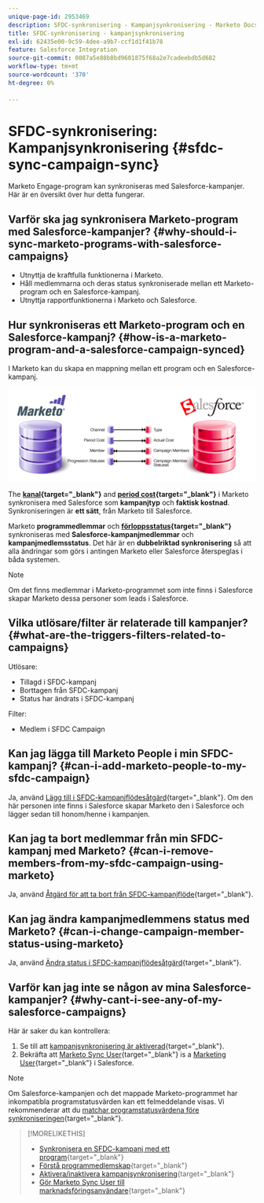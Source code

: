 ```yaml
---
unique-page-id: 2953469
description: SFDC-synkronisering - Kampanjsynkronisering - Marketo Docs - Produktdokumentation
title: SFDC-synkronisering - kampanjsynkronisering
exl-id: 62435e00-9c59-4dee-a9b7-ccf1d1f41b78
feature: Salesforce Integration
source-git-commit: 0087a5e88b8bd9601875f68a2e7cadeebdb5d682
workflow-type: tm+mt
source-wordcount: '370'
ht-degree: 0%

---
```


# SFDC-synkronisering: Kampanjsynkronisering {#sfdc-sync-campaign-sync}

Marketo Engage-program kan synkroniseras med Salesforce-kampanjer. Här är en översikt över hur detta fungerar.

## Varför ska jag synkronisera Marketo-program med Salesforce-kampanjer? {#why-should-i-sync-marketo-programs-with-salesforce-campaigns}

* Utnyttja de kraftfulla funktionerna i Marketo.
* Håll medlemmarna och deras status synkroniserade mellan ett Marketo-program och en Salesforce-kampanj.
* Utnyttja rapportfunktionerna i Marketo och Salesforce.

## Hur synkroniseras ett Marketo-program och en Salesforce-kampanj? {#how-is-a-marketo-program-and-a-salesforce-campaign-synced}

I Marketo kan du skapa en mappning mellan ett program och en Salesforce-kampanj.

![](assets/image2015-7-8-9-3a43-3a8.png)

The **[kanal](/help/marketo/product-docs/administration/tags/create-a-program-channel.md){target="_blank"}** and **[period cost](/help/marketo/product-docs/core-marketo-concepts/programs/working-with-programs/understanding-period-costs.md){target="_blank"}** i Marketo synkronisera med Salesforce som **kampanjtyp** och **faktisk kostnad**. Synkroniseringen är **ett sätt**, från Marketo till Salesforce.

Marketo **programmedlemmar** och **[förloppsstatus](/help/marketo/product-docs/core-marketo-concepts/programs/creating-programs/understanding-program-membership.md){target="_blank"}** synkroniseras med **Salesforce-kampanjmedlemmar** och **kampanjmedlemsstatus**. Det här är en **dubbelriktad synkronisering** så att alla ändringar som görs i antingen Marketo eller Salesforce återspeglas i båda systemen.

>[!NOTE]
>
>Om det finns medlemmar i Marketo-programmet som inte finns i Salesforce skapar Marketo dessa personer som leads i Salesforce.

## Vilka utlösare/filter är relaterade till kampanjer? {#what-are-the-triggers-filters-related-to-campaigns}

Utlösare:

* Tillagd i SFDC-kampanj
* Borttagen från SFDC-kampanj
* Status har ändrats i SFDC-kampanj

Filter:

* Medlem i SFDC Campaign

## Kan jag lägga till Marketo People i min SFDC-kampanj? {#can-i-add-marketo-people-to-my-sfdc-campaign}

Ja, använd [Lägg till i SFDC-kampanjflödesåtgärd](/help/marketo/product-docs/core-marketo-concepts/smart-campaigns/salesforce-flow-actions/add-to-sfdc-campaign.md){target="_blank"}. Om den här personen inte finns i Salesforce skapar Marketo den i Salesforce och lägger sedan till honom/henne i kampanjen.

## Kan jag ta bort medlemmar från min SFDC-kampanj med Marketo? {#can-i-remove-members-from-my-sfdc-campaign-using-marketo}

Ja, använd [Åtgärd för att ta bort från SFDC-kampanjflöde](/help/marketo/product-docs/core-marketo-concepts/smart-campaigns/salesforce-flow-actions/remove-from-sfdc-campaign.md){target="_blank"}.

## Kan jag ändra kampanjmedlemmens status med Marketo? {#can-i-change-campaign-member-status-using-marketo}

Ja, använd [Ändra status i SFDC-kampanjflödesåtgärd](/help/marketo/product-docs/core-marketo-concepts/smart-campaigns/salesforce-flow-actions/change-status-in-sfdc-campaign.md){target="_blank"}.

## Varför kan jag inte se någon av mina Salesforce-kampanjer? {#why-cant-i-see-any-of-my-salesforce-campaigns}

Här är saker du kan kontrollera:

1. Se till att [kampanjsynkronisering är aktiverad](/help/marketo/product-docs/crm-sync/salesforce-sync/setup/optional-steps/enable-disable-campaign-sync.md){target="_blank"}.
1. Bekräfta att [Marketo Sync User](/help/marketo/product-docs/crm-sync/salesforce-sync/setup/enterprise-unlimited-edition/step-2-of-3-create-a-salesforce-user-for-marketo-enterprise-unlimited.md){target="_blank"} is a [Marketing User](/help/marketo/product-docs/crm-sync/salesforce-sync/setup/optional-steps/enable-disable-campaign-sync/make-marketo-sync-user-a-marketing-user.md){target="_blank"} i Salesforce.

>[!NOTE]
>
>Om Salesforce-kampanjen och det mappade Marketo-programmet har inkompatibla programstatusvärden kan ett felmeddelande visas. Vi rekommenderar att du [matchar programstatusvärdena före synkroniseringen](/help/marketo/product-docs/crm-sync/salesforce-sync/sfdc-sync-details/how-to-match-program-statuses-and-salesforce-campaign-statuses-prior-to-sync.md){target="_blank"}.

>[!MORELIKETHIS]
>
>* [Synkronisera en SFDC-kampanj med ett program](/help/marketo/product-docs/core-marketo-concepts/programs/working-with-programs/sync-an-sfdc-campaign-with-a-program.md){target="_blank"}
>* [Förstå programmedlemskap](/help/marketo/product-docs/core-marketo-concepts/programs/creating-programs/understanding-program-membership.md){target="_blank"}
>* [Aktivera/inaktivera kampanjsynkronisering](/help/marketo/product-docs/crm-sync/salesforce-sync/setup/optional-steps/enable-disable-campaign-sync.md){target="_blank"}
>* [Gör Marketo Sync User till marknadsföringsanvändare](/help/marketo/product-docs/crm-sync/salesforce-sync/setup/optional-steps/enable-disable-campaign-sync/make-marketo-sync-user-a-marketing-user.md){target="_blank"}

